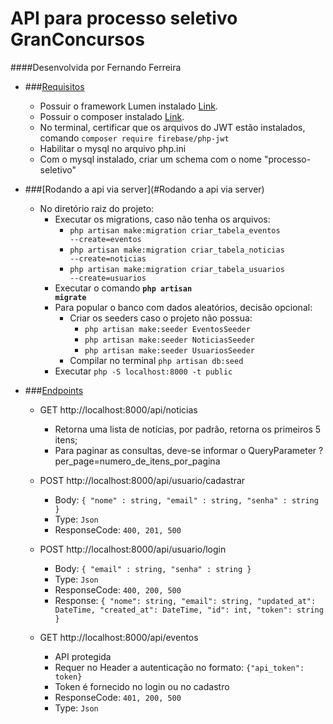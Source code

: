 # API para processo seletivo GranConcursos
####Desenvolvida por Fernando Ferreira

* ###[Requisitos](#Requisitos)
  * Possuir o framework Lumen instalado [Link](https://lumen.laravel.com/docs/8.x).
  * Possuir o composer instalado [Link](https://getcomposer.org/download/).
  * No terminal, certificar que os arquivos do JWT estão instalados, comando <code>composer require firebase/php-jwt</code>
  * Habilitar o mysql no arquivo php.ini
  * Com o mysql instalado, criar um schema com o nome "processo-seletivo"

* ###[Rodando a api via server](#Rodando a api via server)
    * No diretório raiz do projeto:
        * Executar os migrations, caso não tenha os arquivos:
            * <code>php artisan make:migration criar_tabela_eventos --create=eventos</code>
            * <code>php artisan make:migration criar_tabela_noticias --create=noticias</code>
            * <code>php artisan make:migration criar_tabela_usuarios --create=usuarios</code>
        * Executar o comando <code><strong>php artisan migrate</strong></code>
        * Para popular o banco com dados aleatórios, decisão opcional:
            * Criar os seeders caso o projeto não possua:
                * <code>php artisan make:seeder EventosSeeder</code>
                * <code>php artisan make:seeder NoticiasSeeder</code>
                * <code>php artisan make:seeder UsuariosSeeder</code>
            * Compilar no terminal <code>php artisan db:seed</code>
        * Executar <code>php -S localhost:8000 -t public</code>

* ###[Endpoints](#Endpoints)
  * GET http://localhost:8000/api/noticias
    * Retorna uma lista de notícias, por padrão, retorna os primeiros 5 itens;
    * Para paginar as consultas, deve-se informar o QueryParameter ?per_page=numero_de_itens_por_pagina
    
  * POST http://localhost:8000/api/usuario/cadastrar
    * Body: <code>{
      "nome" : string,
      "email" : string,
      "senha" : string
      }</code>
    * Type: <code>Json</code>
    * ResponseCode: <code>400, 201, 500</code>   

  * POST http://localhost:8000/api/usuario/login
    * Body: <code>{
      "email" : string,
      "senha" : string
      }</code>
    * Type: <code>Json</code>
    * ResponseCode: <code>400, 200, 500</code>
    * Response: <code>{
      "nome": string,
      "email": string,
      "updated_at": DateTime,
      "created_at": DateTime,
      "id": int,
      "token": string
      }</code>
    
  * GET http://localhost:8000/api/eventos
    * API protegida
    * Requer no Header a autenticação no formato: <code>{"api_token": token}</code>
    * Token é fornecido no login ou no cadastro
    * ResponseCode: <code>401, 200, 500</code>
    * Type: <code>Json</code>
    
